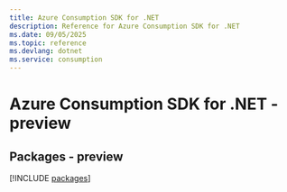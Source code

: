 ```yaml
---
title: Azure Consumption SDK for .NET
description: Reference for Azure Consumption SDK for .NET
ms.date: 09/05/2025
ms.topic: reference
ms.devlang: dotnet
ms.service: consumption
---
```

# Azure Consumption SDK for .NET - preview
## Packages - preview
[!INCLUDE [packages](consumption-index.md)]